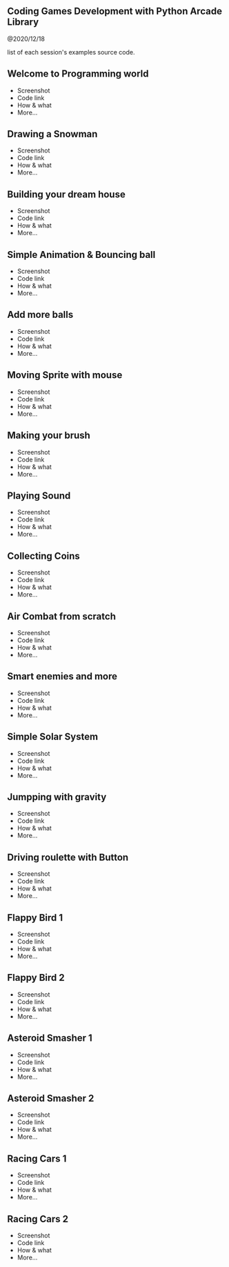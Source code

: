 Coding Games Development with Python Arcade Library
-------------------

@2020/12/18


list of each session's examples source code.


## Welcome to Programming world

- Screenshot
- Code link
- How & what
- More...

## Drawing a Snowman

- Screenshot
- Code link
- How & what
- More...

## Building your dream house

- Screenshot
- Code link
- How & what
- More...

## Simple Animation & Bouncing ball

- Screenshot
- Code link
- How & what
- More...

## Add more balls

- Screenshot
- Code link
- How & what
- More...

## Moving Sprite with mouse

- Screenshot
- Code link
- How & what
- More...

## Making your brush

- Screenshot
- Code link
- How & what
- More...

## Playing Sound

- Screenshot
- Code link
- How & what
- More...

## Collecting Coins

- Screenshot
- Code link
- How & what
- More...

## Air Combat from scratch

- Screenshot
- Code link
- How & what
- More...

## Smart enemies and more

- Screenshot
- Code link
- How & what
- More...

## Simple Solar System

- Screenshot
- Code link
- How & what
- More...

## Jumpping with gravity

- Screenshot
- Code link
- How & what
- More...

## Driving roulette with Button

- Screenshot
- Code link
- How & what
- More...

## Flappy Bird 1

- Screenshot
- Code link
- How & what
- More...

## Flappy Bird 2

- Screenshot
- Code link
- How & what
- More...

## Asteroid Smasher 1

- Screenshot
- Code link
- How & what
- More...

## Asteroid Smasher 2

- Screenshot
- Code link
- How & what
- More...

## Racing Cars 1

- Screenshot
- Code link
- How & what
- More...

## Racing Cars 2

- Screenshot
- Code link
- How & what
- More...

